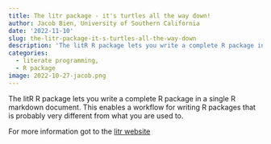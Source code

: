 ```yaml
---
title: The litr package - it's turtles all the way down!
author: Jacob Bien, University of Southern California
date: '2022-11-10'
slug: the-litr-package-it-s-turtles-all-the-way-down
description: 'The litR R package lets you write a complete R package in a single R markdown document. This enables a workflow for writing R packages that is probably very different from what you are used to.'
categories:
  - literate programming, 
  - R package
image: 2022-10-27-jacob.png
---
```

The litR R package lets you write a complete R package in a single R markdown document. This enables a workflow for writing R packages that is probably very different from what you are used to. 

For more information got to the [litr website](http://faculty.marshall.usc.edu/jacob-bien/litr/docs/index.html)



